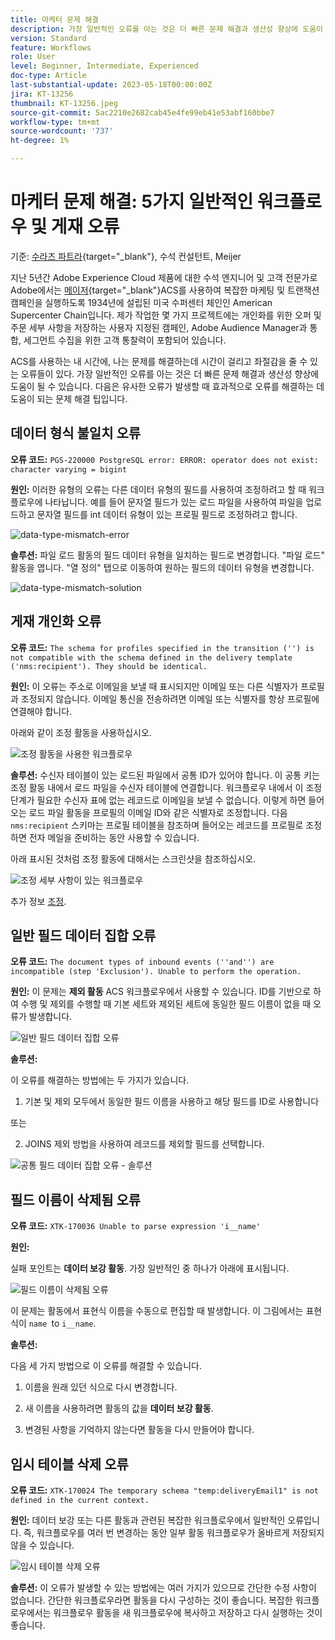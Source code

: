 ```yaml
---
title: 마케터 문제 해결
description: 가장 일반적인 오류를 아는 것은 더 빠른 문제 해결과 생산성 향상에 도움이 될 수 있습니다. 이러한 문제 해결 팁은 유사한 오류가 발생할 때 효과적으로 오류를 해결하는 데 도움이 됩니다.
version: Standard
feature: Workflows
role: User
level: Beginner, Intermediate, Experienced
doc-type: Article
last-substantial-update: 2023-05-18T00:00:00Z
jira: KT-13256
thumbnail: KT-13256.jpeg
source-git-commit: 5ac2210e2682cab45e4fe99eb41e53abf160bbe7
workflow-type: tm+mt
source-wordcount: '737'
ht-degree: 1%

---
```



# 마케터 문제 해결: 5가지 일반적인 워크플로우 및 게재 오류

기준: [수라즈 파트라](https://www.linkedin.com/in/suraj-p-51612053/){target="_blank"}, 수석 컨설턴트, Meijer

지난 5년간 Adobe Experience Cloud 제품에 대한 수석 엔지니어 및 고객 전문가로 Adobe에서는 [메이저](https://www.meijer.com/){target="_blank"}ACS를 사용하여 복잡한 마케팅 및 트랜잭션 캠페인을 실행하도록 1934년에 설립된 미국 수퍼센터 체인인 American Supercenter Chain입니다. 제가 작업한 몇 가지 프로젝트에는 개인화를 위한 오퍼 및 주문 세부 사항을 저장하는 사용자 지정된 캠페인, Adobe Audience Manager과 통합, 세그먼트 수집을 위한 고객 통찰력이 포함되어 있습니다.


ACS를 사용하는 내 시간에, 나는 문제를 해결하는데 시간이 걸리고 좌절감을 줄 수 있는 오류들이 있다. 가장 일반적인 오류를 아는 것은 더 빠른 문제 해결과 생산성 향상에 도움이 될 수 있습니다. 다음은 유사한 오류가 발생할 때 효과적으로 오류를 해결하는 데 도움이 되는 문제 해결 팁입니다.

## 데이터 형식 불일치 오류

**오류 코드:**
`PGS-220000 PostgreSQL error: ERROR: operator does not exist: character varying = bigint`

**원인:**
이러한 유형의 오류는 다른 데이터 유형의 필드를 사용하여 조정하려고 할 때 워크플로우에 나타납니다. 예를 들어 문자열 필드가 있는 로드 파일을 사용하여 파일을 업로드하고 문자열 필드를 int 데이터 유형이 있는 프로필 필드로 조정하려고 합니다.

![data-type-mismatch-error](/help/assets/kt-13256/data-type-mismatch.png)

**솔루션:**
파일 로드 활동의 필드 데이터 유형을 일치하는 필드로 변경합니다. &quot;파일 로드&quot; 활동을 엽니다. &quot;열 정의&quot; 탭으로 이동하여 원하는 필드의 데이터 유형을 변경합니다.


![data-type-mismatch-solution](/help/assets/kt-13256/data-type-mismatch-solution.png)

## 게재 개인화 오류

**오류 코드:**
`The schema for profiles specified in the transition ('') is not compatible with the schema defined in the delivery template ('nms:recipient'). They should be identical.`

**원인:**
이 오류는 주소로 이메일을 보낼 때 표시되지만 이메일 또는 다른 식별자가 프로필과 조정되지 않습니다. 이메일 통신을 전송하려면 이메일 또는 식별자를 항상 프로필에 연결해야 합니다.

아래와 같이 조정 활동을 사용하십시오.

![조정 활동을 사용한 워크플로우](/help/assets/kt-13256/del-persn-error-wf.png)

**솔루션:**
수신자 테이블이 있는 로드된 파일에서 공통 ID가 있어야 합니다. 이 공통 키는 조정 활동 내에서 로드 파일을 수신자 테이블에 연결합니다. 워크플로우 내에서 이 조정 단계가 필요한 수신자 표에 없는 레코드로 이메일을 보낼 수 없습니다. 이렇게 하면 들어오는 로드 파일 활동을 프로필의 이메일 ID와 같은 식별자로 조정합니다. 다음 `nms:recipient` 스키마는 프로필 테이블을 참조하며 들어오는 레코드를 프로필로 조정하면 전자 메일을 준비하는 동안 사용할 수 있습니다.

아래 표시된 것처럼 조정 활동에 대해서는 스크린샷을 참조하십시오.

![조정 세부 사항이 있는 워크플로우](/help/assets/kt-13256/del-persn-error-wf-solution.png)

추가 정보 [조정](https://experienceleague.adobe.com/docs/campaign-standard/using/managing-processes-and-data/data-management-activities/reconciliation.html?lang=en).

## 일반 필드 데이터 집합 오류

**오류 코드:**
`The document types of inbound events (''and'') are incompatible (step 'Exclusion'). Unable to perform the operation. `

**원인:**
이 문제는 **제외 활동** ACS 워크플로우에서 사용할 수 있습니다. ID를 기반으로 하여 수행 및 제외를 수행할 때 기본 세트와 제외된 세트에 동일한 필드 이름이 없을 때 오류가 발생합니다.


![일반 필드 데이터 집합 오류](/help/assets/kt-13256/dataset-error.png)

**솔루션:**

이 오류를 해결하는 방법에는 두 가지가 있습니다.

1. 기본 및 제외 모두에서 동일한 필드 이름을 사용하고 해당 필드를 ID로 사용합니다

또는

2. JOINS 제외 방법을 사용하여 레코드를 제외할 필드를 선택합니다.

![공통 필드 데이터 집합 오류 - 솔루션 ](/help/assets/kt-13256/dataset-error-solution.png)

## 필드 이름이 삭제됨 오류

**오류 코드:**
`XTK-170036 Unable to parse expression 'i__name'`

**원인:**

실패 포인트는 **데이터 보강 활동**. 가장 일반적인 중 하나가 아래에 표시됩니다.

![필드 이름이 삭제됨 오류](/help/assets/kt-13256/field-name-dropped-error.png)

이 문제는 활동에서 표현식 이름을 수동으로 편집할 때 발생합니다. 이 그림에서는 표현식이 `name `to `i__name`.

**솔루션:**

다음 세 가지 방법으로 이 오류를 해결할 수 있습니다.

1. 이름을 원래 있던 식으로 다시 변경합니다.

2. 새 이름을 사용하려면 활동의 값을 **데이터 보강 활동**.

3. 변경된 사항을 기억하지 않는다면 활동을 다시 만들어야 합니다.

## 임시 테이블 삭제 오류 

**오류 코드:**
`XTK-170024 The temporary schema "temp:deliveryEmail1" is not defined in the current context.`

**원인:**
데이터 보강 또는 다른 활동과 관련된 복잡한 워크플로우에서 일반적인 오류입니다. 즉, 워크플로우를 여러 번 변경하는 동안 일부 활동 워크플로우가 올바르게 저장되지 않을 수 있습니다.

![임시 테이블 삭제 오류 ](/help/assets/kt-13256/temp-table-dropped-error.png)

**솔루션:**
이 오류가 발생할 수 있는 방법에는 여러 가지가 있으므로 간단한 수정 사항이 없습니다. 간단한 워크플로우라면 활동을 다시 구성하는 것이 좋습니다. 복잡한 워크플로우에서는 워크플로우 활동을 새 워크플로우에 복사하고 저장하고 다시 실행하는 것이 좋습니다.